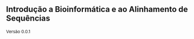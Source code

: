 <!-- .slide: data-background="img/motivation.jpg" -->

## Introdução a Bioinformática e ao Alinhamento de Sequências

<small>Versão 0.0.1</small>
